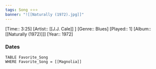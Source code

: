 ```yaml
---
tags: Song ⭐⭐⭐ 
banner: "![[Naturally (1972).jpg]]"
---
```

[Time:: 3:25]
[Artist:: [[J.J. Cale]] ]
[Genre:: Blues]
[Played:: 1]
[Album:: [[Naturally (1972)]]]
[Year:: 1972]
### Dates
````dataview
TABLE Favorite_Song
WHERE Favorite_Song = [[Magnolia]]
````